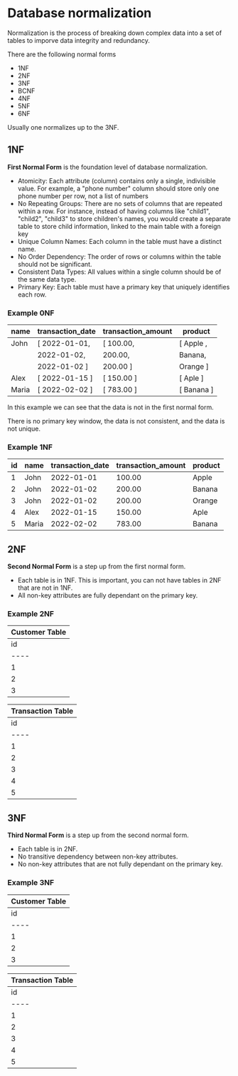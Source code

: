 # Database normalization

Normalization is the process of breaking down complex data into a set of tables to imporve data integrity and redundancy.

There are the following normal forms

- 1NF
- 2NF
- 3NF
- BCNF
- 4NF
- 5NF
- 6NF

Usually one normalizes up to the 3NF.

## 1NF

**First Normal Form** is the foundation level of database normalization.

- Atomicity: Each attribute (column) contains only a single, indivisible value. For example, a "phone number" column should store only one phone number per row, not a list of numbers
- No Repeating Groups: There are no sets of columns that are repeated within a row. For instance, instead of having columns like "child1", "child2", "child3" to store children's names,
  you would create a separate table to store child information, linked to the main table with a foreign key
- Unique Column Names: Each column in the table must have a distinct name. 
- No Order Dependency: The order of rows or columns within the table should not be significant.
- Consistent Data Types: All values within a single column should be of the same data type.
- Primary Key: Each table must have a primary key that uniquely identifies each row.

### Example 0NF

| name  | transaction_date | transaction_amount | product    |
|-------|------------------|--------------------|------------|
| John  | [ 2022-01-01,    | [ 100.00,          | [ Apple ,  |
|       |   2022-01-02,    |   200.00,          |   Banana,  |
|       |   2022-01-02 ]   |   200.00 ]         |   Orange ] |
| Alex  | [ 2022-01-15 ]   | [ 150.00 ]         | [ Aple ]   |
| Maria | [ 2022-02-02 ]   | [ 783.00 ]         | [ Banana ] |

In this example we can see that the data is not in the first normal form. 

There is no primary key window, the data is not consistent, and the data is not unique.

### Example 1NF

| id | name  | transaction_date | transaction_amount | product    |
|----|-------|------------------|--------------------|------------|
| 1  | John  | 2022-01-01       | 100.00             | Apple      |
| 2  | John  | 2022-01-02       | 200.00             | Banana     |
| 3  | John  | 2022-01-02       | 200.00             | Orange     |
| 4  | Alex  | 2022-01-15       | 150.00             | Aple       |
| 5  | Maria | 2022-02-02       | 783.00             | Banana     |

## 2NF

**Second Normal Form** is a step up from the first normal form.

- Each table is in 1NF. This is important, you can not have tables in 2NF that are not in 1NF.
- All non-key attributes are fully dependant on the primary key.

### Example 2NF

|               Customer Table                        |
|-----------------------------------------------------|
| id | first name | last name | full name   | email   |
|----|------------|-----------|-------------|---------|
| 1  | John       | Smith     | John Smith  | jsmith  |
| 2  | Alex       | Doe       | Alex Doe    | adoe    |
| 3  | Maria      | Doe       | Maria Doe   | mdoe    |

|               Transaction Table                                       |
|-----------------------------------------------------------------------|
| id | customer_id | transaction_date | transaction_amount | product    |
|----|-------------|------------------|--------------------|------------|
| 1  | 1           | 2022-01-01       | 100.00             | Apple      |
| 2  | 1           | 2022-01-02       | 200.00             | Banana     |
| 3  | 1           | 2022-01-02       | 200.00             | Orange     |
| 4  | 2           | 2022-01-15       | 150.00             | Aple       |
| 5  | 3           | 2022-02-02       | 783.00             | Banana     |


## 3NF

**Third Normal Form** is a step up from the second normal form.

- Each table is in 2NF.
- No transitive dependency between non-key attributes.
- No non-key attributes that are not fully dependant on the primary key.

### Example 3NF

|               Customer Table          |
|---------------------------------------|
| id | first name | last name | email   |
|----|------------|-----------|---------|
| 1  | John       | Smith     | jsmith  |
| 2  | Alex       | Doe       | adoe    |
| 3  | Maria      | Doe       | mdoe    |

|               Transaction Table                                       |
|-----------------------------------------------------------------------|
| id | customer_id | transaction_date | transaction_amount | product    |
|----|-------------|------------------|--------------------|------------|
| 1  | 1           | 2022-01-01       | 100.00             | Apple      |
| 2  | 1           | 2022-01-02       | 200.00             | Banana     |
| 3  | 1           | 2022-01-02       | 200.00             | Orange     |
| 4  | 2           | 2022-01-15       | 150.00             | Aple       |
| 5  | 3           | 2022-02-02       | 783.00             | Banana     |

